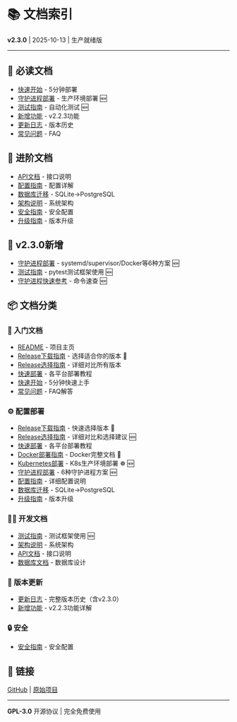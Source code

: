 # 📚 文档索引

**v2.3.0** | 2025-10-13 | 生产就绪版

---

## 📖 必读文档

- [快速开始](QUICK_START.md) - 5分钟部署
- [守护进程部署](DAEMON.md) - 生产环境部署 🆕
- [测试指南](../tests/README.md) - 自动化测试 🆕
- [新增功能](NEW_FEATURES.md) - v2.2.3功能
- [更新日志](CHANGELOG.md) - 版本历史
- [常见问题](FAQ.md) - FAQ

## 🔧 进阶文档

- [API文档](API.md) - 接口说明
- [配置指南](CONFIGURATION.md) - 配置详解
- [数据库迁移](DATABASE_MIGRATION.md) - SQLite→PostgreSQL
- [架构说明](ARCHITECTURE.md) - 系统架构
- [安全指南](SECURITY.md) - 安全配置
- [升级指南](UPGRADE_GUIDE.md) - 版本升级

## 🚀 v2.3.0新增

- [守护进程部署](DAEMON.md) - systemd/supervisor/Docker等6种方案 🆕
- [测试指南](../tests/README.md) - pytest测试框架使用 🆕
- [守护进程快速参考](../DAEMON_QUICK_REF.md) - 命令速查 🆕

## 📦 文档分类

### 📖 入门文档
- [README](../README.md) - 项目主页
- [Release下载指南](../RELEASE_DOWNLOAD.md) - 选择适合你的版本 🌟
- [Release选择指南](RELEASE_GUIDE.md) - 详细对比所有版本
- [快速部署](QUICK_DEPLOY.md) - 各平台部署教程
- [快速开始](QUICK_START.md) - 5分钟快速上手
- [常见问题](FAQ.md) - FAQ解答

### ⚙️ 配置部署
- [Release下载指南](../RELEASE_DOWNLOAD.md) - 快速选择版本 🌟
- [Release选择指南](RELEASE_GUIDE.md) - 详细对比和选择建议 🆕
- [快速部署](QUICK_DEPLOY.md) - 各平台部署教程
- [Docker部署指南](DOCKER_SETUP.md) - Docker完整文档 🐳
- [Kubernetes部署](../k8s/README.md) - K8s生产环境部署 ☸️ 🆕
- [守护进程部署](DAEMON.md) - 6种守护进程方案 🆕
- [配置指南](CONFIGURATION.md) - 详细配置说明
- [数据库迁移](DATABASE_MIGRATION.md) - SQLite→PostgreSQL
- [升级指南](UPGRADE_GUIDE.md) - 版本升级

### 👨‍💻 开发文档
- [测试指南](../tests/README.md) - 测试框架使用 🆕
- [架构说明](ARCHITECTURE.md) - 系统架构
- [API文档](API.md) - 接口说明
- [数据库文档](DATABASE.md) - 数据库设计

### 📝 版本更新
- [更新日志](CHANGELOG.md) - 完整版本历史（含v2.3.0）
- [新增功能](NEW_FEATURES.md) - v2.2.3功能详解

### 🔒 安全
- [安全指南](SECURITY.md) - 安全配置

## 🔗 链接

[GitHub](https://github.com/ViVi141/chaoxing) | [原始项目](https://github.com/Samueli924/chaoxing)

---

**GPL-3.0** 开源协议 | 完全免费使用
